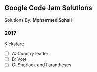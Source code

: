 ## Google Code Jam Solutions

Solutions By: **Mohammed Sohail**

### 2017

Kickstart:

- [ ] A: Country leader
- [ ] B: Vote
- [ ] C: Sherlock and Parantheses
